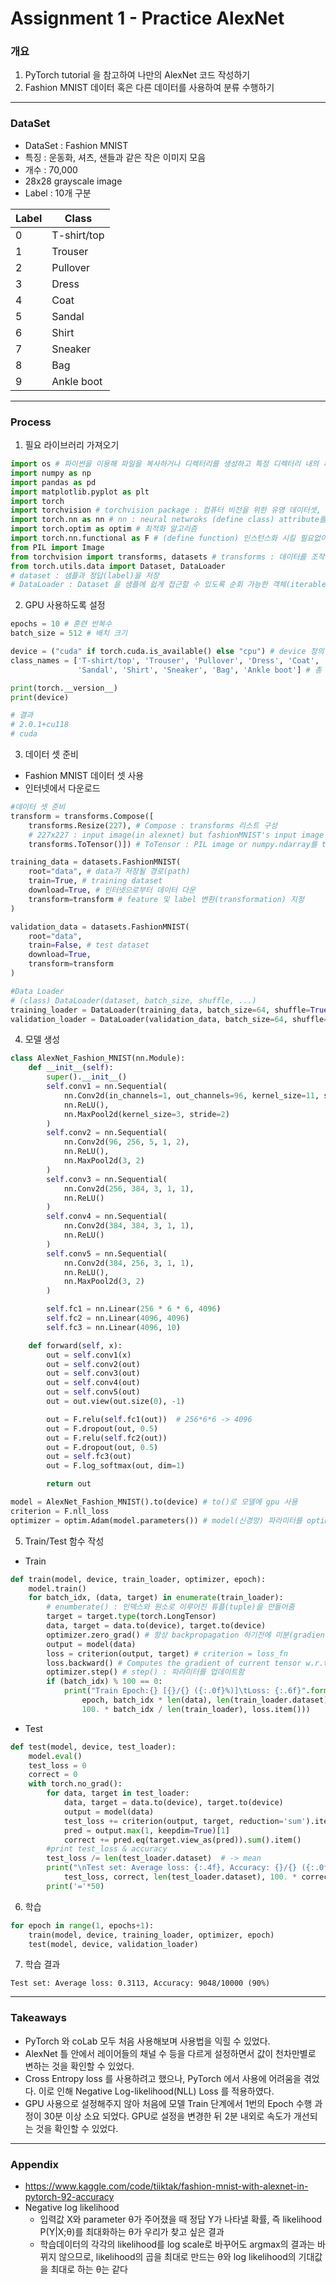 # Assignment 1 - Practice AlexNet

### 개요

1. PyTorch tutorial 을 참고하여 나만의 AlexNet 코드 작성하기
2. Fashion MNIST 데이터 혹은 다른 데이터를 사용하여 분류 수행하기


----

### DataSet

* DataSet : Fashion MNIST
* 특징 : 운동화, 셔츠, 샌들과 같은 작은 이미지 모음
* 개수 : 70,000
* 28x28 grayscale image
* Label : 10개 구분

|Label |Class|
|-----|------|
|0|T-shirt/top|
|1|Trouser|
|2|Pullover|
|3|Dress|
|4|Coat|
|5|Sandal|
|6|Shirt|
|7|Sneaker|
|8|Bag|
|9|Ankle boot|

-------

### Process
1. 필요 라이브러리 가져오기
``` python
import os # 파이썬을 이용해 파일을 복사하거나 디렉터리를 생성하고 특정 디렉터리 내의 파일 목록을 구하고자 할 때 사용
import numpy as np
import pandas as pd
import matplotlib.pyplot as plt
import torch
import torchvision # torchvision package : 컴퓨터 비전을 위한 유명 데이터셋, 모델 아키텍처, 이미지 변형등을 포함
import torch.nn as nn # nn : neural netwroks (define class) attribute를 활용해 state를 저장하고 활용
import torch.optim as optim # 최적화 알고리즘
import torch.nn.functional as F # (define function) 인스턴스화 시킬 필요없이 사용 가능
from PIL import Image
from torchvision import transforms, datasets # transforms : 데이터를 조작하고 학습에 적합하게 만듦.
from torch.utils.data import Dataset, DataLoader
# dataset : 샘플과 정답(label)을 저장
# DataLoader : Dataset 을 샘플에 쉽게 접근할 수 있도록 순회 가능한 객체(iterable)로 감싼다.
```

2. GPU 사용하도록 설정
``` python
epochs = 10 # 훈련 반복수
batch_size = 512 # 배치 크기

device = ("cuda" if torch.cuda.is_available() else "cpu") # device 정의
class_names = ['T-shirt/top', 'Trouser', 'Pullover', 'Dress', 'Coat',
               'Sandal', 'Shirt', 'Sneaker', 'Bag', 'Ankle boot'] # 총 10개의 클래스

print(torch.__version__)
print(device)

# 결과
# 2.0.1+cu118
# cuda
```

3. 데이터 셋 준비
  * Fashion MNIST 데이터 셋 사용
  * 인터넷에서 다운로드
``` python
#데이터 셋 준비
transform = transforms.Compose([
    transforms.Resize(227), # Compose : transforms 리스트 구성
    # 227x227 : input image(in alexnet) but fashionMNIST's input image : 28x28
    transforms.ToTensor()]) # ToTensor : PIL image or numpy.ndarray를 tensor로 바꿈

training_data = datasets.FashionMNIST(
    root="data", # data가 저장될 경로(path)
    train=True, # training dataset
    download=True, # 인터넷으로부터 데이터 다운
    transform=transform # feature 및 label 변환(transformation) 지정
)

validation_data = datasets.FashionMNIST(
    root="data",
    train=False, # test dataset
    download=True,
    transform=transform
)
```
``` python
#Data Loader
# (class) DataLoader(dataset, batch_size, shuffle, ...)
training_loader = DataLoader(training_data, batch_size=64, shuffle=True)
validation_loader = DataLoader(validation_data, batch_size=64, shuffle=True)
```

4. 모델 생성
``` python
class AlexNet_Fashion_MNIST(nn.Module):
    def __init__(self):
        super().__init__()
        self.conv1 = nn.Sequential(
            nn.Conv2d(in_channels=1, out_channels=96, kernel_size=11, stride=4, padding=0),
            nn.ReLU(),
            nn.MaxPool2d(kernel_size=3, stride=2)
        )
        self.conv2 = nn.Sequential(
            nn.Conv2d(96, 256, 5, 1, 2),
            nn.ReLU(),
            nn.MaxPool2d(3, 2)
        )
        self.conv3 = nn.Sequential(
            nn.Conv2d(256, 384, 3, 1, 1),
            nn.ReLU()
        )
        self.conv4 = nn.Sequential(
            nn.Conv2d(384, 384, 3, 1, 1),
            nn.ReLU()
        )
        self.conv5 = nn.Sequential(
            nn.Conv2d(384, 256, 3, 1, 1),
            nn.ReLU(),
            nn.MaxPool2d(3, 2)
        )

        self.fc1 = nn.Linear(256 * 6 * 6, 4096)
        self.fc2 = nn.Linear(4096, 4096)
        self.fc3 = nn.Linear(4096, 10)

    def forward(self, x):
        out = self.conv1(x)
        out = self.conv2(out)
        out = self.conv3(out)
        out = self.conv4(out)
        out = self.conv5(out)
        out = out.view(out.size(0), -1)

        out = F.relu(self.fc1(out))  # 256*6*6 -> 4096
        out = F.dropout(out, 0.5)
        out = F.relu(self.fc2(out))
        out = F.dropout(out, 0.5)
        out = self.fc3(out)
        out = F.log_softmax(out, dim=1)

        return out
```
``` python
model = AlexNet_Fashion_MNIST().to(device) # to()로 모델에 gpu 사용
criterion = F.nll_loss
optimizer = optim.Adam(model.parameters()) # model(신경망) 파라미터를 optimizer에 전달해줄 때 nn.Module의 parameters() 메소드를 사용
```
5. Train/Test 함수 작성
 * Train
``` python
def train(model, device, train_loader, optimizer, epoch):
    model.train()
    for batch_idx, (data, target) in enumerate(train_loader):
        # enumberate() : 인덱스와 원소로 이루어진 튜플(tuple)을 만들어줌
        target = target.type(torch.LongTensor)
        data, target = data.to(device), target.to(device)
        optimizer.zero_grad() # 항상 backpropagation 하기전에 미분(gradient)을 zero로 만들어주고 시작해야 한다.
        output = model(data)
        loss = criterion(output, target) # criterion = loss_fn
        loss.backward() # Computes the gradient of current tensor w.r.t. graph leaves
        optimizer.step() # step() : 파라미터를 업데이트함
        if (batch_idx) % 100 == 0:
            print("Train Epoch:{} [{}/{} ({:.0f}%)]\tLoss: {:.6f}".format(
                epoch, batch_idx * len(data), len(train_loader.dataset),
                100. * batch_idx / len(train_loader), loss.item()))
```
* Test
``` python
def test(model, device, test_loader):
    model.eval()
    test_loss = 0
    correct = 0
    with torch.no_grad():
        for data, target in test_loader:
            data, target = data.to(device), target.to(device)
            output = model(data)
            test_loss += criterion(output, target, reduction='sum').item()
            pred = output.max(1, keepdim=True)[1]
            correct += pred.eq(target.view_as(pred)).sum().item()
        #print test_loss & accuracy
        test_loss /= len(test_loader.dataset)  # -> mean
        print("\nTest set: Average loss: {:.4f}, Accuracy: {}/{} ({:.0f}%)\n".format(
            test_loss, correct, len(test_loader.dataset), 100. * correct / len(test_loader.dataset)))
        print('='*50)
```

6. 학습

``` python
for epoch in range(1, epochs+1):
    train(model, device, training_loader, optimizer, epoch)
    test(model, device, validation_loader)

```

7. 학습 결과
```
Test set: Average loss: 0.3113, Accuracy: 9048/10000 (90%)
```
-------

### Takeaways
* PyTorch 와 coLab 모두 처음 사용해보며 사용법을 익힐 수 있었다.
* AlexNet 틀 안에서 레이어들의 채널 수 등을 다르게 설정하면서 값이 천차만별로 변하는 것을 확인할 수 있었다.
* Cross Entropy loss 를 사용하려고 했으나, PyTorch 에서 사용에 어려움을 겪었다. 이로 인해 Negative Log-likelihood(NLL) Loss 를 적용하였다.
* GPU 사용으로 설정해주지 않아 처음에 모델 Train 단계에서 1번의 Epoch 수행 과정이 30분 이상 소요 되었다. GPU로 설정을 변경한 뒤 2분 내외로 속도가 개선되는 것을 확인할 수 있었다.

-------

### Appendix
* https://www.kaggle.com/code/tiiktak/fashion-mnist-with-alexnet-in-pytorch-92-accuracy
* Negative log likelihood
  * 입력값 X와 parameter θ가 주어졌을 때 정답 Y가 나타낼 확률, 즉 likelihood P(Y|X;θ)를 최대화하는 θ가 우리가 찾고 싶은 결과
  * 학습데이터의 각각의 likelihood를 log scale로 바꾸어도 argmax의 결과는 바뀌지 않으므로, likelihood의 곱을 최대로 만드는 θ와 log likelihood의 기대값을 최대로 하는 θ는 같다
